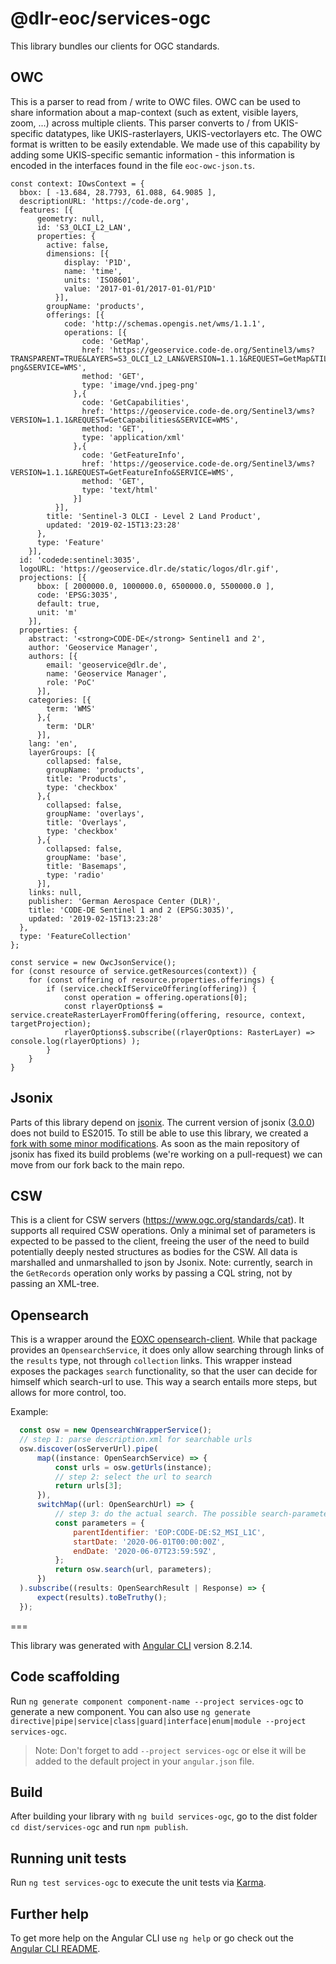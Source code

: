 # @dlr-eoc/services-ogc

This library bundles our clients for OGC standards. 

## OWC
This is a parser to read from / write to OWC files. OWC can be used to share information about a map-context (such as extent, visible layers, zoom, ...) across multiple clients.
This parser converts to / from UKIS-specific datatypes, like UKIS-rasterlayers, UKIS-vectorlayers etc.
The OWC format is written to be easily extendable. We made use of this capability by adding some UKIS-specific semantic information - this information is encoded in the interfaces found in the file `eoc-owc-json.ts`.


```
const context: IOwsContext = {
  bbox: [ -13.684, 28.7793, 61.088, 64.9085 ],
  descriptionURL: 'https://code-de.org',
  features: [{
      geometry: null,
      id: 'S3_OLCI_L2_LAN',
      properties: {
        active: false,
        dimensions: [{
            display: 'P1D',
            name: 'time',
            units: 'ISO8601',
            value: '2017-01-01/2017-01-01/P1D'
          }],
        groupName: 'products',
        offerings: [{
            code: 'http://schemas.opengis.net/wms/1.1.1',
            operations: [{
                code: 'GetMap',
                href: 'https://geoservice.code-de.org/Sentinel3/wms?TRANSPARENT=TRUE&LAYERS=S3_OLCI_L2_LAN&VERSION=1.1.1&REQUEST=GetMap&TILED=True&FORMAT=image%2Fvnd.jpeg-png&SERVICE=WMS',
                method: 'GET',
                type: 'image/vnd.jpeg-png'
              },{
                code: 'GetCapabilities',
                href: 'https://geoservice.code-de.org/Sentinel3/wms?VERSION=1.1.1&REQUEST=GetCapabilities&SERVICE=WMS',
                method: 'GET',
                type: 'application/xml'
              },{
                code: 'GetFeatureInfo',
                href: 'https://geoservice.code-de.org/Sentinel3/wms?VERSION=1.1.1&REQUEST=GetFeatureInfo&SERVICE=WMS',
                method: 'GET',
                type: 'text/html'
              }]
          }],
        title: 'Sentinel-3 OLCI - Level 2 Land Product',
        updated: '2019-02-15T13:23:28'
      },
      type: 'Feature'
    }],
  id: 'codede:sentinel:3035',
  logoURL: 'https://geoservice.dlr.de/static/logos/dlr.gif',
  projections: [{
      bbox: [ 2000000.0, 1000000.0, 6500000.0, 5500000.0 ],
      code: 'EPSG:3035',
      default: true,
      unit: 'm'
    }],
  properties: {
    abstract: '<strong>CODE-DE</strong> Sentinel1 and 2',
    author: 'Geoservice Manager',
    authors: [{
        email: 'geoservice@dlr.de',
        name: 'Geoservice Manager',
        role: 'PoC'
      }],
    categories: [{
        term: 'WMS'
      },{
        term: 'DLR'
      }],
    lang: 'en',
    layerGroups: [{
        collapsed: false,
        groupName: 'products',
        title: 'Products',
        type: 'checkbox'
      },{
        collapsed: false,
        groupName: 'overlays',
        title: 'Overlays',
        type: 'checkbox'
      },{
        collapsed: false,
        groupName: 'base',
        title: 'Basemaps',
        type: 'radio'
      }],
    links: null,
    publisher: 'German Aerospace Center (DLR)',
    title: 'CODE-DE Sentinel 1 and 2 (EPSG:3035)',
    updated: '2019-02-15T13:23:28'
  },
  type: 'FeatureCollection'
};

const service = new OwcJsonService();
for (const resource of service.getResources(context)) {
    for (const offering of resource.properties.offerings) {
        if (service.checkIfServiceOffering(offering)) {
            const operation = offering.operations[0];
            const rlayerOptions$ = service.createRasterLayerFromOffering(offering, resource, context, targetProjection);
            rlayerOptions$.subscribe((rlayerOptions: RasterLayer) => console.log(rlayerOptions) );
        }
    }
}
```


## Jsonix
Parts of this library depend on [jsonix](https://github.com/highsource/jsonix). The current version of jsonix ([3.0.0](https://github.com/highsource/jsonix/releases/tag/3.0.0)) does not build to ES2015. To still be able to use this library, we created a [fork with some minor modifications](https://github.com/MichaelLangbein/jsonix). As soon as the main repository of jsonix has fixed its build problems (we're working on a pull-request) we can move from our fork back to the main repo.  



## CSW
This is a client for CSW servers (https://www.ogc.org/standards/cat). It supports all required CSW operations.
Only a minimal set of parameters is expected to be passed to the client, freeing the user of the need to build potentially deeply nested structures as bodies for the CSW.
All data is marshalled and unmarshalled to json by Jsonix.
Note: currently, search in the `GetRecords` operation only works by passing a CQL string, not by passing an XML-tree.

## Opensearch
This is a wrapper around the [EOXC opensearch-client](https://www.npmjs.com/package/opensearch-browser). While that package provides an `OpensearchService`, it does only allow searching through links of the `results` type, not through `collection` links. This wrapper instead exposes the packages `search` functionality, so that the user can decide for himself which search-url to use. This way a search entails more steps, but allows for more control, too.

Example:
```js
  const osw = new OpensearchWrapperService();
  // step 1: parse description.xml for searchable urls
  osw.discover(osServerUrl).pipe(
      map((instance: OpenSearchService) => {
          const urls = osw.getUrls(instance);
          // step 2: select the url to search
          return urls[3];
      }),
      switchMap((url: OpenSearchUrl) => {
          // step 3: do the actual search. The possible search-parameters are described in the `URL` object.
          const parameters = {
              parentIdentifier: 'EOP:CODE-DE:S2_MSI_L1C',
              startDate: '2020-06-01T00:00:00Z',
              endDate: '2020-06-07T23:59:59Z',
          };
          return osw.search(url, parameters);
      })
  ).subscribe((results: OpenSearchResult | Response) => {
      expect(results).toBeTruthy();
  });
```



===

This library was generated with [Angular CLI](https://github.com/angular/angular-cli) version 8.2.14.

## Code scaffolding

Run `ng generate component component-name --project services-ogc` to generate a new component. You can also use `ng generate directive|pipe|service|class|guard|interface|enum|module --project services-ogc`.
> Note: Don't forget to add `--project services-ogc` or else it will be added to the default project in your `angular.json` file. 

## Build

After building your library with `ng build services-ogc`, go to the dist folder `cd dist/services-ogc` and run `npm publish`.

## Running unit tests

Run `ng test services-ogc` to execute the unit tests via [Karma](https://karma-runner.github.io).

## Further help

To get more help on the Angular CLI use `ng help` or go check out the [Angular CLI README](https://github.com/angular/angular-cli/blob/master/README.md).
